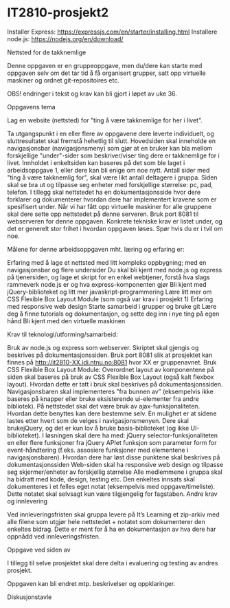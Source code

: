 # IT2810-prosjekt2

Installer Express: https://expressjs.com/en/starter/installing.html
Installere node.js: https://nodejs.org/en/download/

Nettsted for de takknemlige

Denne oppgaven er en gruppeoppgave, men du/dere kan starte med oppgaven selv om det tar tid å få organisert grupper, satt opp virtuelle maskiner og ordnet git-repositoires etc.

OBS! endringer i tekst og krav kan bli gjort i løpet av uke 36.

Oppgavens tema

Lag en website (nettsted) for ”ting å være takknemlige for her i livet”.

Ta utgangspunkt i en eller flere av oppgavene dere leverte individuelt, og sluttresultatet skal fremstå hehetlig til slutt.
Hovedsiden skal inneholde en navigasjonsbar (navigasjonsmeny) som gjør at en bruker kan bla mellom forskjellige "under"-sider som beskriver/viser ting dere er takknemlige for i livet.
Innholdet i enkeltsiden kan baseres på det som ble laget i arbeidsoppgave 1, eller dere kan bli enige om noe nytt. Antall sider med "ting å være takknemlig for", skal være likt antall deltagere i gruppa.
Siden skal se bra ut og tilpasse seg enheter med forskjellige størrelse: pc, pad, telefon.
I tillegg skal nettstedet ha en dokumentasjonsside hvor dere forklarer og dokumenterer hvordan dere har implementert kravene som er spesifisert under.
Når vi har fått opp virtuelle maskiner for alle gruppene skal dere sette opp nettstedet på denne serveren.
Bruk port 8081 til webserveren for denne oppgaven. 
Konkrete tekniske krav er listet under, og det er generelt stor frihet i hvordan oppgaven løses. Spør hvis du er i tvil om noe.

Målene for denne arbeidsoppgaven mht. læring og erfaring er:

Erfaring med å lage et nettsted med litt kompleks oppbygning; med en navigasjonsbar og flere undersider
Du skal bli kjent med node.js og express på tjenersiden, og lage et skript for en enkel webtjener, forstå hva slags rammeverk node.js er og hva express-komponenten gjør
Bli kjent med jQuery-biblioteket og litt mer javaskript-programmering
Lære litt mer om CSS Flexible Box Layout Module (som også var krav i prosjekt 1)
Erfaring med responsive web design
Starte samarbeid i grupper og bruke git
Lære deg å finne tutorials og dokumentasjon, og sette deg inn i nye ting på egen hånd
Bli kjent med den virtuelle maskinen

Krav til teknologi/utforming/samarbeid:

Bruk av node.js og express som webserver. Skriptet skal gjengis og beskrives på dokumentasjonssiden.
Bruk port 8081 slik at prosjektet kan finnes på http://it2810-XX.idi.ntnu.no:8081 hvor XX er gruppenavnet. 
Bruk CSS Flexible Box Layout Module: Overordnet layout av komponentene på siden skal baseres på bruk av CSS Flexible Box Layout (også kalt flexbox layout). Hvordan dette er tatt i bruk skal beskrives på dokumentasjonssiden. 
Navigasjonsbaren skal implementeres ”fra bunnen av” (eksempelvis ikke baseres på knapper eller bruke eksisterende ui-elementer fra andre bibliotek).
På nettstedet skal det være bruk av ajax-funksjonaliteten. Hvordan dette benyttes kan dere bestemme selv. En mulighet er at sidene lastes etter hvert som de velges i navigasjonsmenyen.
Dere skal brukejQuery, og det er kun lov å bruke basis-biblioteket (og ikke UI-biblioteket).
I løsningen skal dere ha med:
jQuery selector-funksjonaliteten
en eller flere funksjoner fra jQuery APIet
funksjon som parameter
form for event-håndtering (f.eks. assosiere funksjoner med elementene i navigasjonsbaren).
Hvordan dere har løst disse punktene skal beskrives på dokumentasjonssiden
Web-siden skal ha responsive web design og tilpasse seg skjermer/enheter av forskjellig størrelse
Alle medlemmene i gruppa skal ha bidratt med kode, design, testing etc. Den enkeltes innsats skal dokumenteres i et felles eget notat (eksempelvis med oppgave/timeliste). Dette notatet skal selvsagt kun være tilgjengelig for fagstaben.
Andre krav og innlevering

Ved innleveringsfristen skal gruppa levere på It’s Learning et zip-arkiv med alle filene som utgjør hele nettstedet + notatet som dokumenterer den enkeltes bidrag. Dette er ment for å ha en dokumentasjon av hva dere har oppnådd ved innleveringsfristen. 

 Oppgave ved siden av

I tillegg til selve prosjektet skal dere delta i evaluering og testing av andres prosjekt.


Oppgaven kan bli endret mtp. beskrivelser og oppklaringer.


Diskusjonstavle
